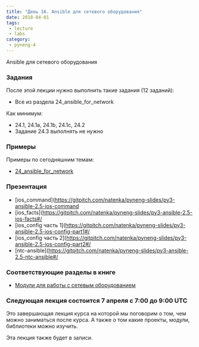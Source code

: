 ```yaml
---
title: "День 16. Ansible для сетевого оборудования"
date: 2018-04-01
tags:
 - lecture
 - labs
category:
 - pyneng-4
---
```


Ansible для сетевого оборудования

### Задания

После этой лекции нужно выполнить такие задания (12 заданий):

* Все из раздела 24_ansible_for_network

Как минимум:

* 24.1, 24.1a, 24.1b, 24.1c, 24.2
* Задание 24.3 выполнять не нужно

### Примеры

Примеры по сегодняшним темам:

* [24_ansible_for_network](https://github.com/pyneng/pyneng-online-jan-apr-2018/tree/master/examples/24_ansible_for_network)

### Презентация

* [ios_command](https://gitpitch.com/natenka/pyneng-slides/py3-ansible-2.5-ios-command
* [ios_facts](https://gitpitch.com/natenka/pyneng-slides/py3-ansible-2.5-ios-facts#/
* [ios_config часть 1](https://gitpitch.com/natenka/pyneng-slides/py3-ansible-2.5-ios-config-part1#/
* [ios_config часть 2](https://gitpitch.com/natenka/pyneng-slides/py3-ansible-2.5-ios-config-part2#/
* [ntc-ansible](https://gitpitch.com/natenka/pyneng-slides/py3-ansible-2.5-ntc-ansible#/

### Соответствующие разделы в книге

* [Модули для работы с сетевым оборудованием](https://natenka.gitbooks.io/pyneng/content/book/24_ansible_for_network/)


### Следующая лекция состоится 7 апреля с 7:00 до 9:00 UTC

Это завершающая лекция курса на которой мы поговорим о том, чем можно заниматься после курса.
А также о том какие проекты, модули, библиотеки можно изучить.

Эта лекция также будет в записи.

